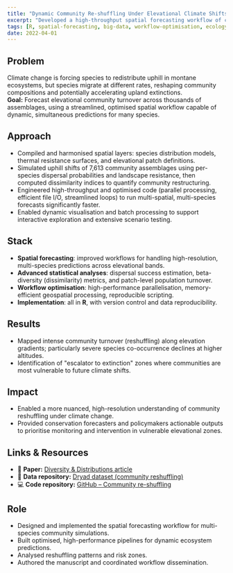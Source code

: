 ```yaml
---
title: "Dynamic Community Re-shuffling Under Elevational Climate Shifts"
excerpt: "Developed a high-throughput spatial forecasting workflow of community turnover under climate change, optimising computational performance for multi-species forecasting across elevational gradients."
tags: [R, spatial-forecasting, big-data, workflow-optimisation, ecology, community-dynamics]
date: 2022-04-01
---
```


## Problem
Climate change is forcing species to redistribute uphill in montane ecosystems, but species migrate at different rates, reshaping community compositions and potentially accelerating upland extinctions.  
**Goal:** Forecast elevational community turnover across thousands of assemblages, using a streamlined, optimised spatial workflow capable of dynamic, simultaneous predictions for many species.

## Approach
- Compiled and harmonised spatial layers: species distribution models, thermal resistance surfaces, and elevational patch definitions.
- Simulated uphill shifts of 7,613 community assemblages using per-species dispersal probabilities and landscape resistance, then computed dissimilarity indices to quantify community restructuring.
- Engineered high-throughput and optimised code (parallel processing, efficient file I/O, streamlined loops) to run multi-spatial, multi-species forecasts significantly faster.  
- Enabled dynamic visualisation and batch processing to support interactive exploration and extensive scenario testing.

## Stack
- **Spatial forecasting**: improved workflows for handling high-resolution, multi-species predictions across elevational bands.  
- **Advanced statistical analyses**: dispersal success estimation, beta-diversity (dissimilarity) metrics, and patch-level population turnover.  
- **Workflow optimisation**: high-performance parallelisation, memory-efficient geospatial processing, reproducible scripting.  
- **Implementation**: all in **R**, with version control and data reproducibility.

## Results
- Mapped intense community turnover (reshuffling) along elevation gradients; particularly severe species co-occurrence declines at higher altitudes.
- Identification of "escalator to extinction" zones where communities are most vulnerable to future climate shifts.

## Impact
- Enabled a more nuanced, high-resolution understanding of community reshuffling under climate change.  
- Provided conservation forecasters and policymakers actionable outputs to prioritise monitoring and intervention in vulnerable elevational zones.

## Links & Resources
- 📄 **Paper:** [Diversity & Distributions article](https://onlinelibrary.wiley.com/doi/full/10.1111/ddi.13514)  
- 💾 **Data repository:** [Dryad dataset (community reshuffling)](https://datadryad.org/dataset/doi:10.5061/dryad.ksn02v759)
- 💻 **Code repository:** [GitHub – Community re-shuffling](https://github.com/AlejandroFuentePinero/community_reshuffling)

## Role
- Designed and implemented the spatial forecasting workflow for multi-species community simulations.  
- Built optimised, high-performance pipelines for dynamic ecosystem predictions.  
- Analysed reshuffling patterns and risk zones.  
- Authored the manuscript and coordinated workflow dissemination.

